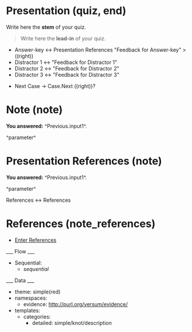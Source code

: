 # Presentation (quiz, end)

Write here the **stem** of your quiz.

> Write here the **lead-in** of your quiz.
+ Answer-key <-> Presentation References "Feedback for Answer-key" >((right))
+ Distractor 1 <-> "Feedback for Distractor 1"
+ Distractor 2 <-> "Feedback for Distractor 2"
+ Distractor 3 <-> "Feedback for Distractor 3"

* Next Case -> Case.Next ((right))?

# Note (note)

**You answered:** ^Previous.input1^.



^parameter^

# Presentation References (note)

**You answered:** ^Previous.input1^.



^parameter^

References <-> References

# References (note_references)

* [Enter References](References)

___ Flow ___

* Sequential:
  * _sequential_

___ Data ___

* theme: simple(red)
* namespaces:
  * evidence: http://purl.org/versum/evidence/
* templates:
  * categories:
    * detailed: simple/knot/description